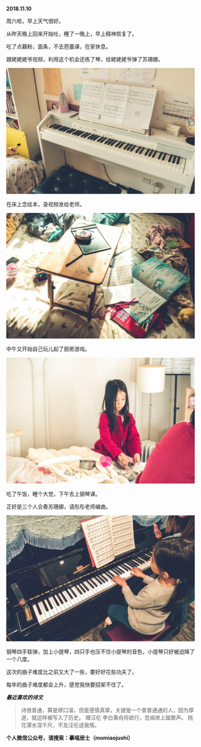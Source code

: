 
          
            
**2018.11.10**

周六啦，早上天气很好。

从昨天晚上回来开始吐，睡了一晚上，早上精神恢复了。

吃了点藕粉，面条，不去芭蕾课，在家休息。

跟姥姥姥爷视频，利用这个机会还练了琴，给姥姥姥爷弹了苏珊娜。




![](img/51001-dc5e714688fb4643.jpg)




在床上念绘本，录视频发给老师。




![](img/51001-09052d9705e11b6d.jpg)




中午又开始自己玩儿起了厨房游戏。




![](img/51001-ea69d88548b94e89.jpg)




吃了午饭，睡个大觉，下午去上钢琴课。

正好是三个人合奏苏珊娜，请彤彤老师编曲。




![](img/51001-ef2a5b9fd24044bf.jpg)




钢琴四手联弹，加上小提琴，四只手也压不住小提琴的音色，小提琴只好被迫降了一个八度。

这次的曲子难度比之前又大了一些，要好好花些功夫了。

每年的曲子难度都会上升，感觉我快要招架不住了。


***最近喜欢的诗文***
>诗很普通，算是顺口溜，但是感情真挚，关键是一个普普通通的人，因为厚道，就这样被写入了历史。
赠汪伦
李白乘舟将欲行，忽闻岸上踏歌声。
桃花潭水深千尺，不及汪伦送我情。




**个人微信公众号，请搜索：摹喵居士（momiaojushi）**

          
        